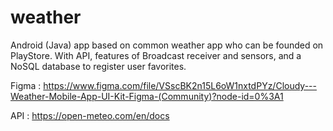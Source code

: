 # weather
Android (Java) app based on common weather app who can be founded on PlayStore. With API, features of Broadcast receiver and sensors, and a NoSQL database to register user favorites.

Figma : https://www.figma.com/file/VSscBK2n15L6oW1nxtdPYz/Cloudy---Weather-Mobile-App-UI-Kit-Figma-(Community)?node-id=0%3A1

API : https://open-meteo.com/en/docs
